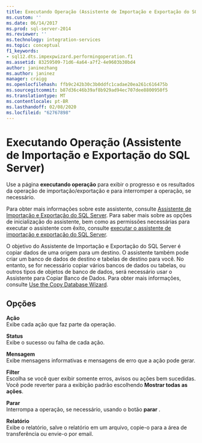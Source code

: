 ```yaml
---
title: Executando Operação (Assistente de Importação e Exportação do SQL Server) | Microsoft Docs
ms.custom: ''
ms.date: 06/14/2017
ms.prod: sql-server-2014
ms.reviewer: ''
ms.technology: integration-services
ms.topic: conceptual
f1_keywords:
- sql12.dts.impexpwizard.performingoperation.f1
ms.assetid: 83259509-71d6-4a64-a7f2-4e9603b30bd4
author: janinezhang
ms.author: janinez
manager: craigg
ms.openlocfilehash: ffb9c242b30c3b0ddfc1cadae20ea261c616475b
ms.sourcegitcommit: b87d36c46b39af8b929ad94ec707dee8800950f5
ms.translationtype: MT
ms.contentlocale: pt-BR
ms.lasthandoff: 02/08/2020
ms.locfileid: "62767898"
---
```

# <a name="performing-operation-sql-server-import-and-export-wizard"></a>Executando Operação (Assistente de Importação e Exportação do SQL Server)
  Use a página **executando operação** para exibir o progresso e os resultados da operação de importação/exportação e para interromper a operação, se necessário.  
  
 Para obter mais informações sobre este assistente, consulte [Assistente de Importação e Exportação do SQL Server](import-and-export-data-with-the-sql-server-import-and-export-wizard.md). Para saber mais sobre as opções de inicialização do assistente, bem como as permissões necessárias para executar o assistente com êxito, consulte [executar o assistente de importação e exportação do SQL Server](start-the-sql-server-import-and-export-wizard.md).  
  
 O objetivo do Assistente de Importação e Exportação do SQL Server é copiar dados de uma origem para um destino. O assistente também pode criar um banco de dados de destino e tabelas de destino para você. No entanto, se for necessário copiar vários bancos de dados ou tabelas, ou outros tipos de objetos de banco de dados, será necessário usar o Assistente para Copiar Banco de Dados. Para obter mais informações, consulte [Use the Copy Database Wizard](../../relational-databases/databases/use-the-copy-database-wizard.md).  
  
## <a name="options"></a>Opções  
 **Ação**  
 Exibe cada ação que faz parte da operação.  
  
 **Status**  
 Exibe o sucesso ou falha de cada ação.  
  
 **Mensagem**  
 Exibe mensagens informativas e mensagens de erro que a ação pode gerar.  
  
 **Filter**  
 Escolha se você quer exibir somente erros, avisos ou ações bem sucedidas. Você pode reverter para a exibição padrão escolhendo **Mostrar todas as ações**.  
  
 **Parar**  
 Interrompa a operação, se necessário, usando o botão **parar** .  
  
 **Relatório**  
 Exibe o relatório, salve o relatório em um arquivo, copie-o para a área de transferência ou envie-o por email.  
  
  
